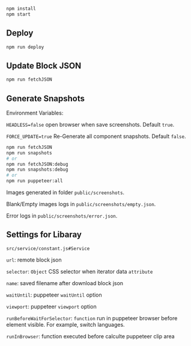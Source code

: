 
```sh
npm install
npm start

```

## Deploy
```sh
npm run deploy
```

## Update Block JSON
```sh
npm run fetchJSON
```

## Generate Snapshots
Environment Variables:

`HEADLESS=false` open browser when save screenshots. Default `true`.

`FORCE_UPDATE=true` Re-Generate all component snapshots. Default `false`.

```sh
npm run fetchJSON
npm run snapshots
# or
npm run fetchJSON:debug
npm run snapshots:debug
# or
npm run puppeteer:all

```

Images generated in folder `public/screenshots`. 

Blank/Empty images logs in `public/screenshots/empty.json`.

Error logs in `public/screenshots/error.json`.

## Settings for Libaray
`src/service/constant.js#Service`

`url`: remote block json

`selector`: `Object` CSS selector when iterator data `attribute`

`name`: saved filename after download block json

`waitUntil`: puppeteer `waitUntil` option

`viewport`: puppeteer `viewport` option

`runBeforeWaitForSelector`: `function` run in puppeteer browser before element visible. For example, switch languages.

`runInBrowser`: function executed before calculte puppeteer clip area

